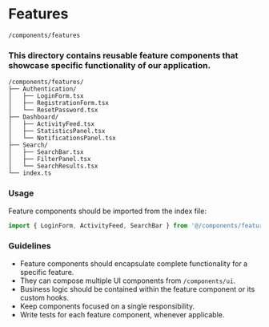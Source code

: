 # Features

`/components/features`

### This directory contains reusable feature components that showcase specific functionality of our application.

```
/components/features/
├── Authentication/
│   ├── LoginForm.tsx
│   ├── RegistrationForm.tsx
│   └── ResetPassword.tsx
├── Dashboard/
│   ├── ActivityFeed.tsx
│   ├── StatisticsPanel.tsx
│   └── NotificationsPanel.tsx
├── Search/
│   ├── SearchBar.tsx
│   ├── FilterPanel.tsx
│   └── SearchResults.tsx
└── index.ts
```

### Usage

Feature components should be imported from the index file:

```typescript
import { LoginForm, ActivityFeed, SearchBar } from '@/components/features';
```

### Guidelines

- Feature components should encapsulate complete functionality for a specific feature.
- They can compose multiple UI components from `/components/ui`.
- Business logic should be contained within the feature component or its custom hooks.
- Keep components focused on a single responsibility.
- Write tests for each feature component, whenever applicable.
